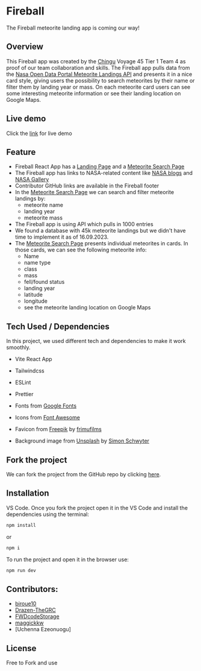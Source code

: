 # Fireball

The Fireball meteorite landing app is coming our way!

## Overview

This Fireball app was created by the [Chingu](https://www.chingu.io/) Voyage 45 Tier 1 Team 4 as proof of our team collaboration and skills. The Fireball app pulls data from the [Nasa Open Data Portal Meteorite Landings API](https://data.nasa.gov/Space-Science/Meteorite-Landings/gh4g-9sfh) and presents it in a nice card style, giving users the possibility to search meteorites by their name or filter them by landing year or mass. On each meteorite card users can see some interesting meteorite information or see their landing location on Google Maps.

## Live demo

Click the [link](https://fireball-by-v45-tier1-team-04.netlify.app/) for live demo

## Feature

- Fireball React App has a [Landing Page](https://fireball-by-v45-tier1-team-04.netlify.app/) and a [Meteorite Search Page](https://fireball-by-v45-tier1-team-04.netlify.app/search)
- The Fireball app has links to NASA-related content like [NASA blogs](https://blogs.nasa.gov/) and [NASA Gallery](https://www.nasa.gov/multimedia/imagegallery/index.html)
- Contributor GitHub links are available in the Fireball footer
- In the [Meteorite Search Page](https://fireball-by-v45-tier1-team-04.netlify.app/search) we can search and filter meteorite landings by:
  - meteorite name
  - landing year
  - meteorite mass
- The Fireball app is using API which pulls in 1000 entries
- We found a database with 45k meteorite landings but we didn't have time to implement it as of 16.09.2023.
- The [Meteorite Search Page](https://fireball-by-v45-tier1-team-04.netlify.app/search) presents individual meteorites in cards. In those cards, we can see the following meteorite info:
  - Name
  - name type
  - class
  - mass
  - fell/found status
  - landing year
  - latitude
  - longitude
  - see the meteorite landing location on Google Maps

## Tech Used / Dependencies

In this project, we used different tech and dependencies to make it work smoothly.

- Vite React App
- Tailwindcss
- ESLint
- Prettier

- Fonts from [Google Fonts](https://fonts.google.com/)
- Icons from [Font Awesome](https://fontawesome.com/)
- Favicon from [Freepik](https://www.freepik.com/) by [frimufilms](https://www.freepik.com/free-vector/astronomy-icons-collection_1033151.htm#query=meteor&position=1&from_view=search&track=sph)
- Background image from [Unsplash](https://unsplash.com/) by [Simon Schwyter](https://unsplash.com/photos/iq2qbNT_2x0?utm_source=unsplash&utm_medium=referral&utm_content=creditCopyText)

## Fork the project

We can fork the project from the GitHub repo by clicking [here](https://github.com/chingu-voyages/v45-tier1-team-04/tree/development-branch).

## Installation

VS Code. Once you fork the project open it in the VS Code and install the dependencies using the terminal:

```bash
npm install
```

or

```bash
npm i
```

To run the project and open it in the browser use:

```bash
npm run dev
```

## Contributors:

- [biroue10](https://github.com/biroue10)
- [Drazen-TheGRC](https://github.com/Drazen-TheGRC)
- [FWDcodeStorage](https://github.com/FWDcodeStorage)
- [maggickkw](https://github.com/maggickkw)
- [Uchenna Ezeonuogu]

## License

Free to Fork and use
